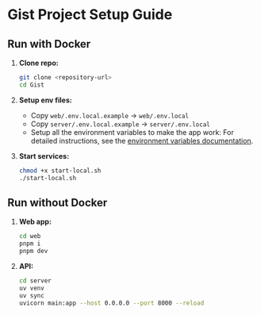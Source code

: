 # Gist Project Setup Guide

## Run with Docker

1. **Clone repo:**

   ```bash
   git clone <repository-url>
   cd Gist
   ```

2. **Setup env files:**

   * Copy `web/.env.local.example` → `web/.env.local`
   * Copy `server/.env.local.example` → `server/.env.local`
   * Setup all the environment variables to make the app work:
      For detailed instructions, see the [environment variables documentation](documentation/environment-variables.md).

3. **Start services:**

   ```bash
   chmod +x start-local.sh
   ./start-local.sh
   ```

## Run without Docker

1. **Web app:**

   ```bash
   cd web
   pnpm i
   pnpm dev
   ```

2. **API:**

   ```bash
   cd server
   uv venv
   uv sync
   uvicorn main:app --host 0.0.0.0 --port 8000 --reload
   ```

